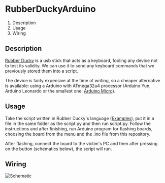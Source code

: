 # RubberDuckyArduino

1. Description
2. Usage
3. Wiring

## Description

[Rubber Ducky](http://usbrubberducky.com/#!index.md) is a usb stick that acts as a keyboard, fooling any device not to test its validity. We can use it to send any keyboard commands that we previously stored them into a script.

The device is fairly expensive at the time of writing, so a cheaper alternative is available: using a Arduino with ATmega32u4 processor (Arduino Yun, Arduino Leonardo or the smallest one: [Arduino Micro](https://www.arduino.cc/en/Main/ArduinoBoardMicro)).

## Usage

Take the script written in Rubber Ducky's language ([Examples](https://github.com/hak5darren/USB-Rubber-Ducky/wiki/Payloads)), put it in a file in the same folder as the script.py and then run script.py. Follow the instructions and after finishing, run Arduino program for flashing boards, choosing the board from the menu and the .ino file from this repository.

After flashing, connect the board to the victim's PC and then after pressing on the button (schematics below), the script will run.

## Wiring

![Schematic](http://imgur.com/bTy6J5c)
